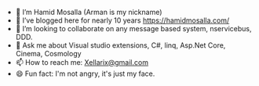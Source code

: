 <!--
**HamidMosalla/HamidMosalla** is a ✨ _special_ ✨ repository because its `README.md` (this file) appears on your GitHub profile.
-->

- 🔭 I’m Hamid Mosalla (Arman is my nickname)
- 🌱 I’ve blogged here for nearly 10 years https://hamidmosalla.com/
- 👯 I’m looking to collaborate on any message based system, nservicebus, DDD.
- 💬 Ask me about Visual studio extensions, C#, linq, Asp.Net Core, Cinema, Cosmology
- 📫 How to reach me: Xellarix@gmail.com
- 😄 Fun fact: I'm not angry, it's just my face.
